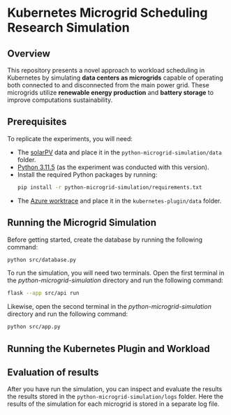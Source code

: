 # Kubernetes Microgrid Scheduling Research Simulation
## Overview
This repository presents a novel approach to workload scheduling in Kubernetes by simulating **data centers as microgrids** capable of operating both connected to and disconnected from the main power grid. These microgrids utilize **renewable energy production** and **battery storage** to improve computations sustainability.

## Prerequisites
To replicate the experiments, you will need:
- The [solarPV](https://data.dtu.dk/articles/dataset/Solar_PV_generation_time_series_PECD_2021_update_/19727239) data and place it in the `python-microgrid-simulation/data` folder.
- [Python 3.11.5](https://www.python.org/downloads/release/python-3115/) (as the experiment was conducted with this version).
- Install the required Python packages by running:
  ```bash
  pip install -r python-microgrid-simulation/requirements.txt
  ```
- The [Azure worktrace]() and place it in the `kubernetes-plugin/data` folder.


## Running the Microgrid Simulation

Before getting started, create the database by running the following command:

```bash
python src/database.py
```

To run the simulation, you will need two terminals. Open the first terminal in the *python-microgrid-simulation* directory and run the following command:

```bash
flask --app src/api run
```

Likewise, open the second terminal in the *python-microgrid-simulation* directory and run the following command:

```bash
python src/app.py
```

## Running the Kubernetes Plugin and Workload


## Evaluation of results
After you have run the simulation, you can inspect and evaluate the results the results stored in the `python-microgrid-simulation/logs` folder.
Here the results of the simulation for each microgrid is stored in a separate log file.

